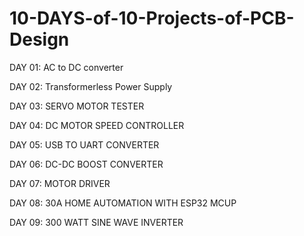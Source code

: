 # 10-DAYS-of-10-Projects-of-PCB-Design
DAY 01: AC to DC converter

DAY 02: Transformerless Power Supply

DAY 03: SERVO MOTOR TESTER

DAY 04: DC MOTOR SPEED CONTROLLER

DAY 05: USB TO UART CONVERTER

DAY 06: DC-DC BOOST CONVERTER

DAY 07: MOTOR DRIVER

DAY 08: 30A HOME AUTOMATION WITH ESP32 MCUP

DAY 09: 300 WATT SINE WAVE INVERTER

